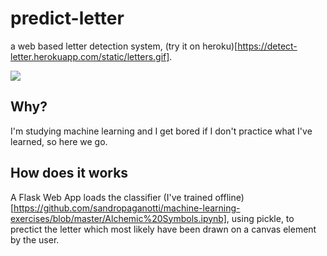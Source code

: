 # predict-letter
 a web based letter detection system, (try it on heroku)[https://detect-letter.herokuapp.com/static/letters.gif].

<img src="https://detect-letter.herokuapp.com/static/letters.gif" style="text-align:center;"></img>


## Why?

I'm studying machine learning and I get bored if I don't practice what I've learned, so here we go.

## How does it works

A Flask Web App loads the classifier (I've trained offline)[https://github.com/sandropaganotti/machine-learning-exercises/blob/master/Alchemic%20Symbols.ipynb], using pickle, to prectict the letter which most likely have been drawn on a canvas 
element by the user.


